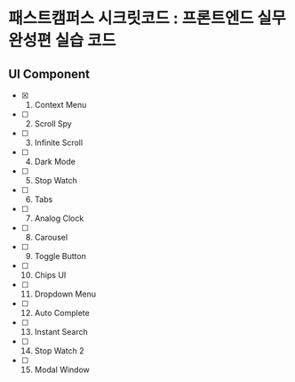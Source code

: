 # 패스트캠퍼스 시크릿코드 : 프론트엔드 실무 완성편 실습 코드

## UI Component

- [x] 1. Context Menu
- [ ] 2. Scroll Spy
- [ ] 3. Infinite Scroll
- [ ] 4. Dark Mode
- [ ] 5. Stop Watch
- [ ] 6. Tabs
- [ ] 7. Analog Clock
- [ ] 8. Carousel
- [ ] 9. Toggle Button
- [ ] 10. Chips UI
- [ ] 11. Dropdown Menu
- [ ] 12. Auto Complete
- [ ] 13. Instant Search
- [ ] 14. Stop Watch 2
- [ ] 15. Modal Window
